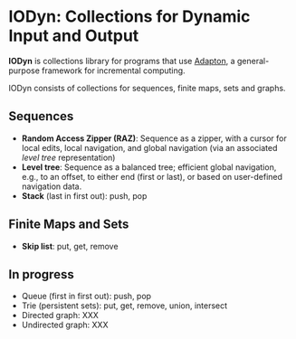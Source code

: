 IODyn: Collections for **Dynamic Input and Output**
====================================================

**IODyn** is collections library for programs that use
[Adapton](http://rust.adapton.org), a general-purpose framework for
incremental computing.

IODyn consists of collections for sequences, finite maps, sets and graphs.

Sequences
-------------
- **Random Access Zipper (RAZ)**: Sequence as a zipper, with a cursor for local edits, local navigation, and global navigation (via an associated _level tree_ representation)
- **Level tree**: Sequence as a balanced tree; efficient global navigation, e.g., to an offset, to either end (first or last), or based on user-defined navigation data.
- **Stack** (last in first out): push, pop

Finite Maps and Sets
-----------------------
- **Skip list**: put, get, remove

In progress
--------------
- Queue (first in first out): push, pop
- Trie (persistent sets): put, get, remove, union, intersect
- Directed graph: XXX
- Undirected graph: XXX